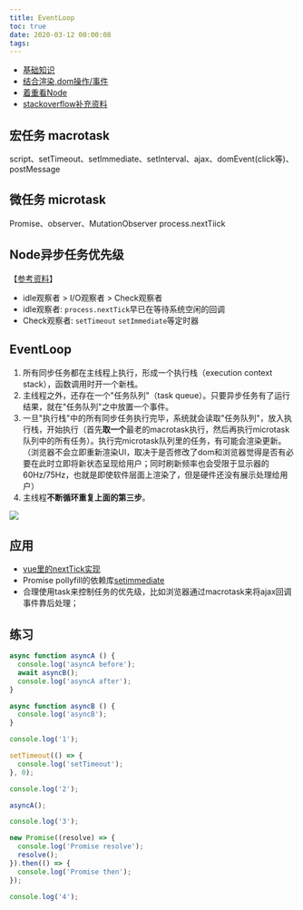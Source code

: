 ```yaml
---
title: EventLoop
toc: true
date: 2020-03-12 00:00:08
tags:
---
```


* [基础知识](https://juejin.im/post/5b498d245188251b193d4059)
* [结合渲染,dom操作/事件](https://github.com/aooy/blog/issues/5)
* [着重看Node](http://www.ruanyifeng.com/blog/2014/10/event-loop.html)
* [stackoverflow补充资料](https://stackoverflow.com/questions/25915634/difference-between-microtask-and-macrotask-within-an-event-loop-context)



## 宏任务 macrotask
script、setTimeout、setImmediate、setInterval、ajax、domEvent(click等)、postMessage

## 微任务 microtask
Promise、observer、MutationObserver
process.nextTiick


## Node异步任务优先级
【[参考资料](https://www.jianshu.com/p/d070e11ffa4d)】
* idle观察者 > I/O观察者 > Check观察者
* idle观察者: `process.nextTick`早已在等待系统空闲的回调
* Check观察者: `setTimeout` `setImmediate`等定时器


## EventLoop
1. 所有同步任务都在主线程上执行，形成一个执行栈（execution context stack），函数调用时开一个新栈。
2. 主线程之外，还存在一个"任务队列"（task queue）。只要异步任务有了运行结果，就在"任务队列"之中放置一个事件。
3. 一旦"执行栈"中的所有同步任务执行完毕，系统就会读取"任务队列"，放入执行栈，开始执行（首先**取一个**最老的macrotask执行，然后再执行microtask队列中的所有任务）。执行完microtask队列里的任务，有可能会渲染更新。（浏览器不会立即重新渲染UI，取决于是否修改了dom和浏览器觉得是否有必要在此时立即将新状态呈现给用户；同时刷新频率也会受限于显示器的60Hz/75Hz，也就是即使软件层面上渲染了，但是硬件还没有展示处理给用户）
4. 主线程**不断循环重复上面的第三步**。

![](/img/Snip20200312_10.png)

## 应用
* [vue里的nextTick实现](/wiki/1.前端/z.框架_源码_原理/Vue/index)
* Promise pollyfill的依赖库[setimmediate](https://github.com/yuzujs/setImmediate)
* 合理使用task来控制任务的优先级，比如浏览器通过macrotask来将ajax回调事件靠后处理；


## 练习
```js
async function asyncA () {
  console.log('asyncA before');
  await asyncB();
  console.log('asyncA after');
}

async function asyncB () {
  console.log('asyncB');
}

console.log('1');

setTimeout(() => {
  console.log('setTimeout');
}, 0);

console.log('2');

asyncA();

console.log('3');

new Promise((resolve) => {
  console.log('Promise resolve');
  resolve();
}).then(() => {
  console.log('Promise then');
});

console.log('4');
```
